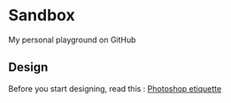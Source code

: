 # Sandbox #
My personal playground on GitHub

## Design ##

Before you start designing, read this : [Photoshop etiquette](http://photoshopetiquette.com "Photoshop etiquette")
